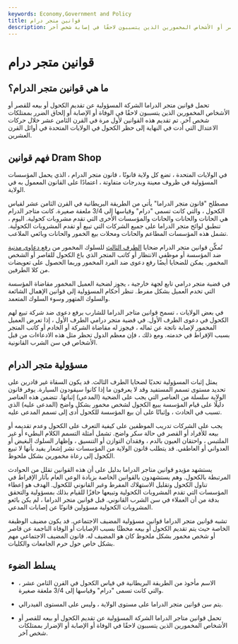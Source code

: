 ```yaml
---
keywords: Economy,Government and Policy
title: قوانين متجر درام
description: تحمل قوانين متجر الدراما الشركة المسؤولية عن تقديم الكحول أو بيعه للقصر أو الأشخاص المخمورين الذين يتسببون لاحقًا في إصابة شخص آخر.
---
```


# قوانين متجر درام
## ما هي قوانين متجر الدرام؟

تحمل قوانين متجر الدراما الشركة المسؤولية عن تقديم الكحول أو بيعه للقصر أو الأشخاص المخمورين الذين يتسببون لاحقًا في الوفاة أو الإصابة أو إلحاق الضرر بممتلكات شخص آخر. تم تقديم هذه القوانين لأول مرة في القرن الثامن عشر خلال حركات الاعتدال التي أدت في النهاية إلى حظر الكحول في الولايات المتحدة في أوائل القرن العشرين.

## فهم قوانين Dram Shop

في الولايات المتحدة ، تضع كل ولاية قانونًا ، قانون متجر الدرام ، الذي يحمل المؤسسات المسؤولية في ظروف معينة وبدرجات متفاوتة ، اعتمادًا على القانون المعمول به في الولاية.

مصطلح "قانون متجر الدراما" يأتي من الطريقة البريطانية في القرن الثامن عشر لقياس الكحول ، والتي كانت تسمى "درام" وقياسها إلى 3/4 ملعقة صغيرة. كانت متاجر الدرام هي الحانات والحانات والحانات والمؤسسات الأخرى التي تقدم مشروبات كحولية. اليوم ، تنطبق لوائح متجر الدراما على جميع الشركات التي تبيع أو تقدم المشروبات الكحولية. تشمل هذه المؤسسات المطاعم والحانات ومحلات بيع الخمور والحانات وبائعي الملاعب.

تُمكِّن قوانين متجر الدرام ضحايا [الطرف الثالث](/third-party) للسلوك المخمور من [رفع دعاوى مدنية](/civil-damages) ضد المؤسسة أو موظفي الانتظار أو كاتب المتجر الذي باع الكحول للقاصر أو الشخص المخمور. يمكن للضحايا أيضًا رفع دعوى ضد الفرد المخمور وربما الحصول على تعويضات من كلا الطرفين.

في قضية متجر درامي تابع لجهة خارجية ، يجوز لضحية العميل المخمور مقاضاة المؤسسة التي تخدم العميل بشكل مفرط. تنظر أحكام المسؤولية إلى قوانين الإهمال الشائعة والسلوك المتهور وسوء السلوك المتعمد.

في بعض الولايات ، تسمح قوانين متاجر الدراما للشارب برفع دعوى ضد شركة تبيع لهم الكحول في دعوى الطرف الأول. في قضية متجر درامي الطرف الأول ، إذا تعرض العميل المخمور لإصابة ناتجة عن ثماله ، فيجوز له مقاضاة الشركة أو الخادم أو كاتب المتجر بسبب الإفراط في خدمته. ومع ذلك ، فإن معظم الدول تحظر مثل هذه الادعاءات من قبل الأشخاص في سن الشرب القانونية.

## مسؤولية متجر الدرام

يمثل إثبات المسؤولية تحديًا لضحايا الطرف الثالث. قد يكون السقاة غير قادرين على تحديد مستوى تسمم المستفيد وقد لا يعرفون ما إذا كانوا سيقودون السيارة. يوفر قانون الولاية سلسلة من العناصر التي يجب على الضحية (المدعي) إثباتها. تتضمن هذه العناصر دليلًا على قيام المؤسسة ببيع الكحول لشخص مخمور بشكل واضح (المدعى عليه) الذي تسبب في الحادث ، وإثباتًا على أن بيع المؤسسة للكحول أدى إلى تسمم المدعى عليه.

يجب على الشركات تدريب الموظفين على كيفية التعرف على الكحول وعدم تقديمه أو بيعه للأفراد أو القصر في حالة سكر واضح. تشمل أمثلة التسمم الكلام البطيء أو غير الملتبس ، واحتقان العيون بالدم ، وفقدان التوازن أو التنسيق ، وإظهار السلوك البغيض أو العدواني أو العاطفي. قد يتطلب قانون الولاية من المؤسسات نشر إشعار يفيد بأنها لا تبيع الكحول إلى رعاة مخمورين بشكل ملحوظ.

يستشهد مؤيدو قوانين متاجر الدراما بدليل على أن هذه القوانين تقلل من الحوادث المرتبطة بالكحول. وهم يستشهدون بالقوانين الخاصة بزيادة الوعي العام بآثار الإفراط في تناول الكحول وتقليل الاستهلاك المفرط وغير القانوني للكحول. الهدف هو إعطاء المؤسسات التي تقدم المشروبات الكحولية وتبيعها حافزًا للقيام بذلك بمسؤولية والتحقق بدقة من أن العملاء في سن الشرب القانوني. قبل قوانين متجر الدراما ، لم يكن بائعو المشروبات الكحولية مسؤولين قانونًا عن إصابات المدعي.

تشبه قوانين متجر الدراما قوانين مسؤولية المضيف الاجتماعي. قد يكون مضيف الوظيفة الخاصة حيث يتم تقديم الكحول أو بيعه مخطئًا بسبب الإصابات أو الوفاة الناجمة عن قاصر أو شخص مخمور بشكل ملحوظ كان هو المضيف له. قانون المضيف الاجتماعي مهم بشكل خاص حول حرم الجامعات والكليات.

## يسلط الضوء

- الاسم مأخوذ من الطريقة البريطانية في قياس الكحول في القرن الثامن عشر ، والتي كانت تسمى "درام" وقياسها إلى 3/4 ملعقة صغيرة.

- يتم سن قوانين متجر الدراما على مستوى الولاية ، وليس على المستوى الفيدرالي.

- تحمل قوانين متاجر الدراما الشركة المسؤولية عن تقديم الكحول أو بيعه للقصر أو الأشخاص المخمورين الذين يتسببون لاحقًا في الوفاة أو الإصابة أو الإضرار بممتلكات شخص آخر.

